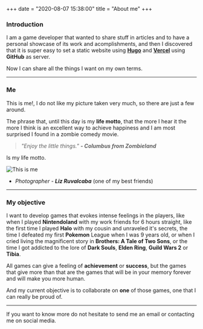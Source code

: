 +++
date = "2020-08-07 15:38:00"
title = "About me"
+++

### **Introduction**

I am a game developer that wanted to share stuff in articles and to have a personal showcase of its work and acomplishments, and then I discovered that it is super easy to set a static website using **[Hugo](https://gohugo.io/)** and **[Vercel](https://vercel.com/)** using **GitHub** as server.

Now I can share all the things I want on my own terms.

---------------

### **Me**

This is me!, I do not like my picture taken very much, so there are just a few around.

The phrase that, until this day is my **life motto**, that the more I hear it the more I think is an excellent way to achieve happiness and I am most surprised I found in a zombie comedy movie.

> *"Enjoy the little things."*  ***- Columbus from Zombieland***

Is my life motto.

![This is me][1]

- *Photographer - **Liz Ruvalcaba*** (one of my best friends)

---------------

### **My objective**

I want to develop games that evokes intense feelings in the players, like when I played **Nintendoland** with my work friends for 6 hours straight, like the first time I played **Halo** with my cousin and unraveled it's secrets, the time I defeated my first **Pokemon** League when I was 9 years old, or when I cried living the magnificent story in **Brothers: A Tale of Two Sons**, or the time I got addicted to the lore of **Dark Souls**, **Elden Ring**, **Guild Wars 2** or **Tibia**.

All games can give a feeling of **achievement** or **success**, but the games that give more than that are the games that will be in your memory forever and will make you more human.

And my current objective is to collaborate on **one** of those games, one that I can really be proud of.

---------------

If you want to know more do not hesitate to send me an email or contacting me on social media.

[1]: /img/about_v2.jpg

